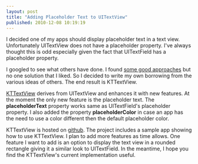 ```yaml
---
layout: post
title: "Adding Placeholder Text to UITextView"
published: 2010-12-08 10:19:19
---
```

I decided one of my apps should display placeholder text in a text view. Unfortunately UITextView does not have a placeholder property. I've always thought this is odd especially given the fact that UITextField has a placeholder property. 

I googled to see what others have done. I found [some good approaches](http://stackoverflow.com/questions/1328638/placeholder-in-uitextview) but no one solution that I liked. So I decided to write my own borrowing from the various ideas of others. The end result is KTTextView.

[KTTextView](https://github.com/kirbyt/KTTextView) derives from UITextView and enhances it with new features. At the moment the only new feature is the placeholder text. The **placeholderText** property works same as UITextField's placeholder property. I also added the property **placeholderColor** in case an app has the need to use a color different then the default placeholder color.

KTTextView is hosted on [github](https://github.com/kirbyt/KTTextView). The project includes a sample app showing how to use KTTextView. I plan to add more features as time allows. One feature I want to add is an option to display the text view in a rounded rectangle giving it a similar look to UITextField. In the meantime, I hope you find the KTTextView's current implementation useful.
